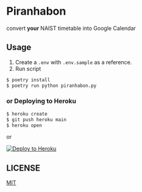 # Piranhabon

convert **your** NAIST timetable into Google Calendar

## Usage

1. Create a `.env` with `.env.sample` as a reference.
2. Run script

```sh
$ poetry install
$ poetry run python piranhabon.py
```

### or Deploying to Heroku

```sh
$ heroku create
$ git push heroku main
$ heroku open
```

or

[![Deploy to Heroku](https://www.herokucdn.com/deploy/button.png)](https://heroku.com/deploy)

## LICENSE

[MIT](./LICENSE)
